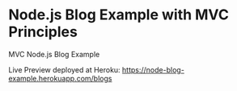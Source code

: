 # Node.js Blog Example with MVC Principles
MVC Node.js Blog Example

Live Preview deployed at Heroku: https://node-blog-example.herokuapp.com/blogs
